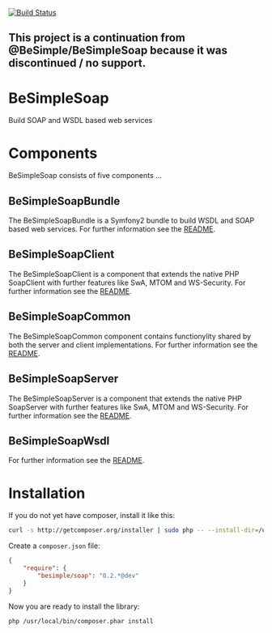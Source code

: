 [![Build Status](https://travis-ci.org/vox-tecnologia/BeSimpleSoap.svg?branch=master)](https://travis-ci.org/vox-tecnologia/BeSimpleSoap)
## This project is a continuation from @BeSimple/BeSimpleSoap because it was discontinued / no support.

# BeSimpleSoap

Build SOAP and WSDL based web services

# Components

BeSimpleSoap consists of five components ...

## BeSimpleSoapBundle

The BeSimpleSoapBundle is a Symfony2 bundle to build WSDL and SOAP based web services.
For further information see the [README](https://github.com/BeSimple/BeSimpleSoap/blob/master/src/BeSimple/SoapBundle/README.md).

## BeSimpleSoapClient

The BeSimpleSoapClient is a component that extends the native PHP SoapClient with further features like SwA, MTOM and WS-Security.
For further information see the [README](https://github.com/BeSimple/BeSimpleSoap/blob/master/src/BeSimple/SoapClient/README.md).

## BeSimpleSoapCommon

The BeSimpleSoapCommon component contains functionylity shared by both the server and client implementations.
For further information see the [README](https://github.com/BeSimple/BeSimpleSoap/blob/master/src/BeSimple/SoapCommon/README.md).


## BeSimpleSoapServer

The BeSimpleSoapServer is a component that extends the native PHP SoapServer with further features like SwA, MTOM and WS-Security.
For further information see the [README](https://github.com/BeSimple/BeSimpleSoap/blob/master/src/BeSimple/SoapServer/README.md).

## BeSimpleSoapWsdl

For further information see the [README](https://github.com/BeSimple/BeSimpleSoap/blob/master/src/BeSimple/SoapWsdl/README.md).

# Installation

If you do not yet have composer, install it like this:

```sh
curl -s http://getcomposer.org/installer | sudo php -- --install-dir=/usr/local/bin
```

Create a `composer.json` file:

```json
{
    "require": {
        "besimple/soap": "0.2.*@dev"
    }
}
```

Now you are ready to install the library:

```sh
php /usr/local/bin/composer.phar install
```
